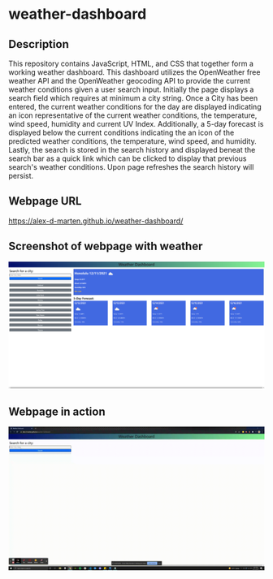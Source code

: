# weather-dashboard

## Description
This repository contains JavaScript, HTML, and CSS that together form a working weather dashboard. This dashboard utilizes the OpenWeather free weather API and the OpenWeather geocoding API to provide the current weather conditions given a user search input. Initially the page displays a search field which requires at minimum a city string. Once a City has been entered, the current weather conditions for the day are displayed indicating an icon representative of the current weather conditions, the temperature, wind speed, humidity and current UV Index. Additionally, a 5-day forecast is displayed below the current conditions indicating the an icon of the predicted weather conditions, the temperature, wind speed, and humidity. Lastly, the search is stored in the search history and displayed beneat the search bar as a quick link which can be clicked to display that previous search's weather conditions. Upon page refreshes the search history will persist.

## Webpage URL
https://alex-d-marten.github.io/weather-dashboard/

## Screenshot of webpage with weather
![webpage screenshot](https://github.com/alex-d-marten/weather-dashboard/blob/main/assets/images/Weather%20Dashboard%20Screenshot.png)

## Webpage in action
![webpage gif](https://github.com/alex-d-marten/weather-dashboard/blob/main/assets/images/Weather%20Dashboard%20in%20Action.gif)